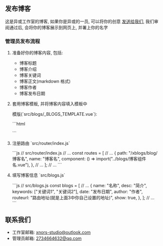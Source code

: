 ## 发布博客

这是异或工作室的博客, 如果你是异或的一员, 可以将你的创意 [发送给我们](#联系我们),
我们审阅通过后, 会将你的博客展示到网页上, 并署上你的名字

### 管理员发布流程

1. 准备好你的博客内容, 包括:

   - 博客标题
   - 博客介绍
   - 博客关键词
   - 博客正文(markdown 格式)
   - 博客作者
   - 博客发布日期

2. 套用博客模板, 并将博客内容填入模板中

    模版(\`src/blogs/_BLOGS_TEMPLATE.vue\`):

    \`\`\`html
    <script setup>
    import { marked } from "marked";

    const markdowntext = \`
    ...
    \`;
    </script>

    <template>
    <div class="content">
        <div class="boxinside">
        <div v-html="marked(markdowntext)"></div>
        </div>
    </div>
    </template>

    <style lang="scss" scoped>
    @import url("./blogStyles.scss");
    </style>
    \`\`\`

3. 注册路由 \`src/router/index.js\`

    \`\`\`js
    // src/router/index.js
    // ...
    const routes = [
    // ...
    {
        path: "/xblogs/blog/博客名",
        name: "博客名",
        component: () => import("../blogs/博客组件名.vue"),
    },
    // ...
    ];
    // ...
    \`\`\`

4. 填写博客信息 \`src/blogs.js\`

    \`\`\`js
    // src/blogs.js
    const blogs = [
    // ...
    {
        name: "名称",
        desc: "简介",
        keywords: ["关键词1", "关键词2"],
        date: "发布日期",
        author: "作者",
        routeurl: "路由地址(就是上面3中你自己设置的地址)",
        show: true,
    },
    ];
    // ...
    \`\`\`

## 联系我们

- 工作室邮箱: xnors-studio@outlook.com
- 管理员邮箱: 2734664632@qq.com
